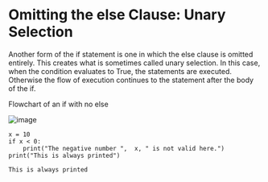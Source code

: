 # Omitting the else Clause: Unary Selection

Another form of the if statement is one in which the else clause is omitted entirely. This creates what is sometimes called unary selection. In this case, when the condition evaluates to True, the statements are executed. Otherwise the flow of execution continues to the statement after the body of the if.

Flowchart of an if with no else

![image](https://user-images.githubusercontent.com/103328611/201703623-4a844282-c8a2-4fa0-9d48-b172591157dc.png)

```
x = 10
if x < 0:
    print("The negative number ",  x, " is not valid here.")
print("This is always printed")

This is always printed
```
